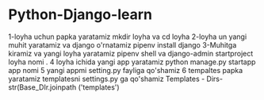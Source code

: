 # Python-Django-learn
1-loyha uchun papka yaratamiz
mkdir loyha va cd loyha
2-loyha un yangi muhit yaratamiz va django o'rnatamiz
pipenv install django
3-Muhitga kiramiz va yangi loyha yaratamiz
pipenv shell va django-admin startproject loyha nomi  .
4 loyha ichida yangi app yaratamiz
python manage.py startapp app nomi
5 yangi appmi setting.py fayliga qo'shamiz
6 tempaltes papka yaratamiz 
templatesni settings.py ga qo'shamiz
Templates - Dirs-str(Base_DIr.joinpath ('templates')